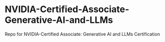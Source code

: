 # NVIDIA-Certified-Associate-Generative-AI-and-LLMs
Repo for NVIDIA-Certified Associate: Generative AI and LLMs Certification
